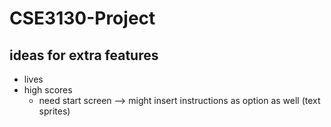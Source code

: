 # CSE3130-Project

## ideas for extra features
- lives
- high scores
  - need start screen --> might insert instructions as option as well (text sprites)
